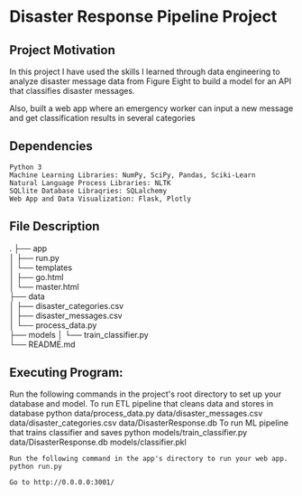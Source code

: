 # Disaster Response Pipeline Project

## Project Motivation
In this project I have used the skills I learned through data engineering to analyze disaster message data from Figure Eight to build a model for an API that classifies disaster messages.

Also, built a web app where an emergency worker can input a new message and get classification results in several categories

## Dependencies

    Python 3
    Machine Learning Libraries: NumPy, SciPy, Pandas, Sciki-Learn
    Natural Language Process Libraries: NLTK
    SQLlite Database Libraqries: SQLalchemy
    Web App and Data Visualization: Flask, Plotly
    
  ## File Description

.
├── app     
│   ├── run.py                           
│   └── templates   
│       ├── go.html                      
│       └── master.html                      
├── data                   
│   ├── disaster_categories.csv            
│   ├── disaster_messages.csv            
│   └── process_data.py                  
├── models
│   └── train_classifier.py                        
└── README.md

    
## Executing Program:

   Run the following commands in the project's root directory to set up your database and model.
        To run ETL pipeline that cleans data and stores in database python data/process_data.py data/disaster_messages.csv data/disaster_categories.csv data/DisasterResponse.db
        To run ML pipeline that trains classifier and saves python models/train_classifier.py data/DisasterResponse.db models/classifier.pkl

    Run the following command in the app's directory to run your web app. python run.py

    Go to http://0.0.0.0:3001/

